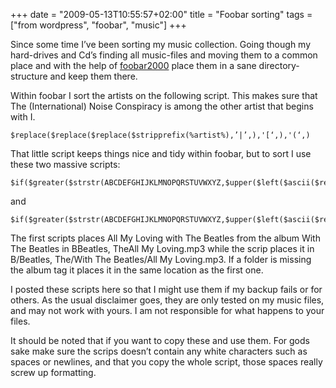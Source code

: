 +++
date = "2009-05-13T10:55:57+02:00"
title = "Foobar sorting"
tags = ["from wordpress", "foobar", "music"]
+++

Since some time I’ve been sorting my music collection. Going though my hard-drives and Cd’s finding all music-files and moving them to a common place and with the help of [foobar2000](http://www.foobar2000.org/) place them in a sane directory-structure and keep them there.

Within foobar I sort the artists on the following script. This makes sure that The (International) Noise Conspiracy is among the other artist that begins with I.

    $replace($replace($replace($stripprefix(%artist%),’|’,),'[‘,),'(‘,)

That little script keeps things nice and tidy within foobar, but to sort I use these two massive scripts:

    $if($greater($strstr(ABCDEFGHIJKLMNOPQRSTUVWXYZ,$upper($left($ascii($replace($replace($replace($stripprefix(%artist%),’|’,),'[‘,),'(‘,)),1))),0),$upper($left($ascii($replace($replace($replace($stripprefix(%artist%),’|’,),'[‘,),'(‘,)),1)),Other)$ascii($swapprefix(%artist%))/$ascii(%title%)

and

    $if($greater($strstr(ABCDEFGHIJKLMNOPQRSTUVWXYZ,$upper($left($ascii($replace($replace($replace($stripprefix(%artist%),’|’,),'[‘,),'(‘,)),1))),0),$upper($left($ascii($replace($replace($replace($stripprefix(%artist%),’|’,),'[‘,),'(‘,)),1)),Other)$ascii($swapprefix(%artist%))/$if([%album%],$ascii(%album%)/,)$ascii(%title%)

The first scripts places All My Loving with The Beatles from the album With The Beatles in BBeatles, TheAll My Loving.mp3 while the scrip places it in B/Beatles, The/With The Beatles/All My Loving.mp3. If  a folder is missing the album tag it places it in the same location as the first one.

I posted these scripts here so that I might use them if my backup fails or for others. As the usual disclaimer goes, they are only tested on my music files, and may not work with yours. I am not responsible for what happens to your files.

It should be noted that if you want to copy these and use them. For gods sake make sure the scrips doesn’t contain any white characters such as spaces or newlines, and that you copy the whole script, those spaces really screw up formatting.
